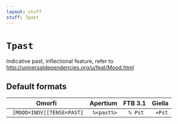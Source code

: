 ```yaml
---
layout: stuff
stuff: Tpast
---
```

# ` Tpast `

Indicative past, inflectional feature, refer to http://universaldependencies.org/u/feat/Mood.html

## Default formats
| Omorfi | Apertium | FTB 3.1 | Giella |
|:------:|:--------:|:-------:|:------:|
| ` [MOOD=INDV][TENSE=PAST]` | ` %<past%>` | ` % Pst` | ` +Pst`  |
